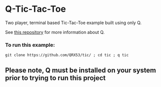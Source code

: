 # Q-Tic-Tac-Toe
Two player, terminal based Tic-Tac-Toe example built using only Q.

See [this repository](https://github.com/QRX53/Q) for more information about Q.

### To run this example:

```
git clone https://github.com/QRX53/tic/ ; cd tic ; q tic
```

## Please note, Q must be installed on your system prior to trying to run this project

